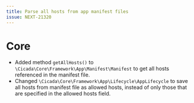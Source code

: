```yaml
---
title: Parse all hosts from app manifest files
issue: NEXT-21320
---
```

# Core
* Added method `getAllHosts()` to `\Cicada\Core\Framework\App\Manifest\Manifest` to get all hosts referenced in the manifest file.
* Changed `\Cicada\Core\Framework\App\Lifecycle\AppLifecycle` to save all hosts from manifest file as allowed hosts, instead of only those that are specified in the allowed hosts field.
